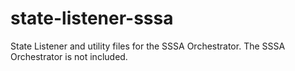 # state-listener-sssa
State Listener and utility files for the SSSA Orchestrator. The SSSA Orchestrator is not included.
